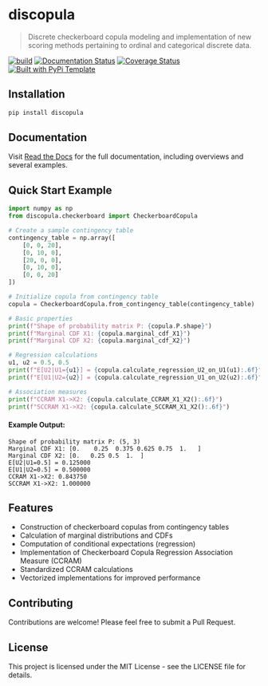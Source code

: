 # discopula

> Discrete checkerboard copula modeling and implementation of new scoring methods pertaining to ordinal and categorical discrete data.

[![build](https://github.com/dmavani25/discopula/actions/workflows/test.yaml/badge.svg)](https://github.com/dmavani25/discopula/actions/workflows/test.yaml)
[![Documentation Status](https://readthedocs.org/projects/discopula/badge/?version=latest)](https://discopula.readthedocs.io/en/latest/?badge=latest)
[![Coverage Status](https://coveralls.io/repos/github/dmavani25/discopula/badge.png?branch=master)](https://coveralls.io/github/dmavani25/discopula?branch=master)
[![Built with PyPi Template](https://img.shields.io/badge/PyPi_Template-v0.6.1-blue.svg)](https://github.com/christophevg/pypi-template)

## Installation

```bash
pip install discopula
```

## Documentation

Visit [Read the Docs](https://discopula.readthedocs.org) for the full documentation, including overviews and several examples.

## Quick Start Example

```python
import numpy as np
from discopula.checkerboard import CheckerboardCopula

# Create a sample contingency table
contingency_table = np.array([
    [0, 0, 20],
    [0, 10, 0],
    [20, 0, 0],
    [0, 10, 0],
    [0, 0, 20]
])

# Initialize copula from contingency table
copula = CheckerboardCopula.from_contingency_table(contingency_table)

# Basic properties
print(f"Shape of probability matrix P: {copula.P.shape}")
print(f"Marginal CDF X1: {copula.marginal_cdf_X1}")
print(f"Marginal CDF X2: {copula.marginal_cdf_X2}")

# Regression calculations
u1, u2 = 0.5, 0.5
print(f"E[U2|U1={u1}] = {copula.calculate_regression_U2_on_U1(u1):.6f}")
print(f"E[U1|U2={u2}] = {copula.calculate_regression_U1_on_U2(u2):.6f}")

# Association measures
print(f"CCRAM X1->X2: {copula.calculate_CCRAM_X1_X2():.6f}")
print(f"SCCRAM X1->X2: {copula.calculate_SCCRAM_X1_X2():.6f}")
```

#### Example Output: 

```text
Shape of probability matrix P: (5, 3)
Marginal CDF X1: [0.    0.25  0.375 0.625 0.75  1.   ]
Marginal CDF X2: [0.   0.25 0.5  1.  ]
E[U2|U1=0.5] = 0.125000
E[U1|U2=0.5] = 0.500000
CCRAM X1->X2: 0.843750
SCCRAM X1->X2: 1.000000
```

## Features

- Construction of checkerboard copulas from contingency tables
- Calculation of marginal distributions and CDFs
- Computation of conditional expectations (regression)
- Implementation of Checkerboard Copula Regression Association Measure (CCRAM)
- Standardized CCRAM calculations
- Vectorized implementations for improved performance

## Contributing

Contributions are welcome! Please feel free to submit a Pull Request.

## License

This project is licensed under the MIT License - see the LICENSE file for details.